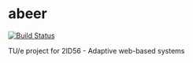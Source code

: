 abeer
=====

[![Build Status](https://magnum.travis-ci.com/giedomak/abeer.svg?token=CBhjb83JbxEdcVbCgAJA&branch=dev)](https://magnum.travis-ci.com/giedomak/abeer)

TU/e project for 2ID56 - Adaptive web-based systems
